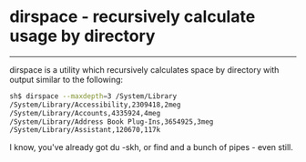 # dirspace - recursively calculate usage by directory
---

dirspace is a utility which recursively calculates space by directory
with output similar to the following:

```bash
sh$ dirspace --maxdepth=3 /System/Library
/System/Library/Accessibility,2309418,2meg
/System/Library/Accounts,4335924,4meg
/System/Library/Address Book Plug-Ins,3654925,3meg
/System/Library/Assistant,120670,117k
```

I know, you've already got du -skh, or find and a bunch of pipes - even still.

